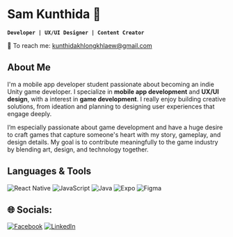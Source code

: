 # Sam Kunthida 👾
**`Developer | UX/UI Designer | Content Creator`**

📮 To reach me:
<a href="mailto:kunthidakhlongkhlaew@gmail.com" target="_blank">kunthidakhlongkhlaew@gmail.com</a>

## About Me
I'm a mobile app developer student passionate about becoming an indie Unity game developer. I specialize in **mobile app development** and **UX/UI design**, with a interest in **game development**. I really enjoy building creative solutions, from ideation and planning to designing user experiences that engage deeply.

I’m especially passionate about game development and have a huge desire to craft games that capture someone's heart with my story, gameplay, and design details. My goal is to contribute meaningfully to the game industry by blending art, design, and technology together.



## Languages & Tools
![React Native](https://img.shields.io/badge/react_native-%2320232a.svg?style=flat-square&logo=react&logoColor=%2361DAFB) ![JavaScript](https://img.shields.io/badge/javascript-%23323330.svg?style=flat-square&logo=javascript&logoColor=%23F7DF1E) ![Java](https://img.shields.io/badge/java-%23ED8B00.svg?style=flat-square&logo=openjdk&logoColor=white) ![Expo](https://img.shields.io/badge/expo-1C1E24?style=flat-square&logo=expo&logoColor=#D04A37) ![Figma](https://img.shields.io/badge/figma-%23F24E1E.svg?style=flat-square&logo=figma&logoColor=white)

## 🌐 Socials:
[![Facebook](https://img.shields.io/badge/Facebook-%231877F2.svg?logo=Facebook&logoColor=white)](https://facebook.com/kunthidakk) [![LinkedIn](https://img.shields.io/badge/LinkedIn-%230077B5.svg?logo=linkedin&logoColor=white)](https://linkedin.com/in/kunthida-khlongkhlaew-5b6706324) 

<!--
+ ReactJS
+ HTML, CSS, JS
+ C# Unity

📃 My Resume
<a href="..." rel="nofollow" target="_blank">Click Here</a>

-->
